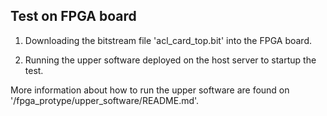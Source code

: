 
## Test on FPGA board

1. Downloading the bitstream file 'acl_card_top.bit' into the FPGA board.

2. Running the upper software deployed on the host server to startup the test. 

More information about how to run the upper software are found on '/fpga_protype/upper_software/README.md'.



